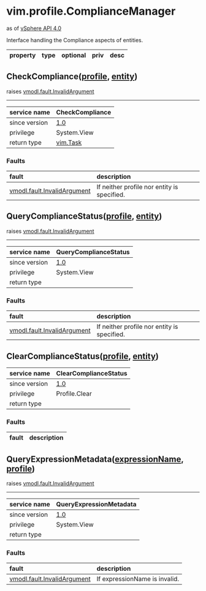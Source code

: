 vim.profile.ComplianceManager
=============================
as of [vSphere API 4.0](vim.version.md#vim.version.version5)


Interface handling the Compliance aspects of entities.

| property | type | optional | priv | desc |
|:---------|:-----|:---------|:-----|:-----|


CheckCompliance([profile](vim.profile.Profile.md "vim.profile.Profile"), [entity](vim.ManagedEntity.md "vim.ManagedEntity"))
----------------------------------------------------------------------------------------------------------------------------
 raises [vmodl.fault.InvalidArgument](vmodl.fault.InvalidArgument.md "vmodl.fault.InvalidArgument")

---
| service name | CheckCompliance |
|:--|:--|
| since version | [1.0](vim.version.md#vim.version.version5) |
| privilege    | System.View |
| return type | [vim.Task](vim.Task.md "vim.Task") |
### Faults
| fault | description |
|:------|:------------|
| [vmodl.fault.InvalidArgument](vmodl.fault.InvalidArgument.md "vmodl.fault.InvalidArgument") | If neither profile nor entity is specified. |




QueryComplianceStatus([profile](vim.profile.Profile.md "vim.profile.Profile"), [entity](vim.ManagedEntity.md "vim.ManagedEntity"))
----------------------------------------------------------------------------------------------------------------------------------
 raises [vmodl.fault.InvalidArgument](vmodl.fault.InvalidArgument.md "vmodl.fault.InvalidArgument")

---
| service name | QueryComplianceStatus |
|:--|:--|
| since version | [1.0](vim.version.md#vim.version.version5) |
| privilege    | System.View |
| return type |  |
### Faults
| fault | description |
|:------|:------------|
| [vmodl.fault.InvalidArgument](vmodl.fault.InvalidArgument.md "vmodl.fault.InvalidArgument") | If neither profile nor entity is specified. |




ClearComplianceStatus([profile](vim.profile.Profile.md "vim.profile.Profile"), [entity](vim.ManagedEntity.md "vim.ManagedEntity"))
----------------------------------------------------------------------------------------------------------------------------------

| service name | ClearComplianceStatus |
|:--|:--|
| since version | [1.0](vim.version.md#vim.version.version5) |
| privilege    | Profile.Clear |
| return type |  |
### Faults
| fault | description |
|:------|:------------|




QueryExpressionMetadata([expressionName](#string "string"), [profile](vim.profile.Profile.md "vim.profile.Profile"))
--------------------------------------------------------------------------------------------------------------------
 raises [vmodl.fault.InvalidArgument](vmodl.fault.InvalidArgument.md "vmodl.fault.InvalidArgument")

---
| service name | QueryExpressionMetadata |
|:--|:--|
| since version | [1.0](vim.version.md#vim.version.version5) |
| privilege    | System.View |
| return type |  |
### Faults
| fault | description |
|:------|:------------|
| [vmodl.fault.InvalidArgument](vmodl.fault.InvalidArgument.md "vmodl.fault.InvalidArgument") | If expressionName is invalid. |




